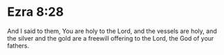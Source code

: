 # Ezra 8:28

And I said to them, You are holy to the Lord, and the vessels are holy, and the silver and the gold are a freewill offering to the Lord, the God of your fathers.
